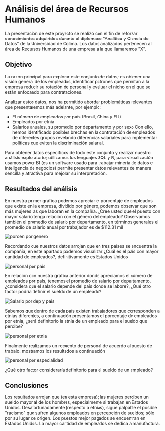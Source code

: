 # **Análisis del área de Recursos Humanos**
La presentación de este proyecto se realizó con el fin de reforzar conocimientos adquiridos durante el diplomado "Analítica y Ciencia de Datos" de la Universidad de Colima. Los datos analizados pertenecen al área de Recursos Humanos de una empresa a la que llamaremos "X".


## Objetivo
La razón principal para explorar este conjunto de datos; es obtener una visión general de los empleados, identificar patrones que permitan a la empresa reducir su rotación de personal y evaluar el nicho en el que se están enfocando para contrataciones. 

Analizar estos datos, nos ha permitido abordar problemáticas relevantes que presentaremos más adelante, por ejemplo: 
- El número de empleados por país (Brasil, China y EU)
- Empleados por etnia
- Salarios anuales, su promedio por departamento y por sexo
Con ello, hemos identificado posibles brechas en la contratación de empleados de diferentes grupos revelando diferencias salariales para implementar políticas que eviten la discriminación salarial.

Para obtener datos específicos de todo este conjunto y realizar nuestro análisis exploratorio; utilizamos los lenguajes SQL y R, para visualización usamos power BI (es un software usado para trabajar minería de datos e inteligencia de negocios) permite presentar datos relevantes de manera sencilla y atractiva para mejorar su interpretación.


## Resultados del análisis
En nuestra primer gráfica podemos apreciar el porcentaje de empleados que existe en la empresa, dividido por género, podemos observar que son más mujeres las que laboran en la compañía. ¿Cree usted que el puesto con mayor salario tenga relación con el género del empleado? Observamos también el promedio de salario por departamento, en términos generales el promedio de salario anual por trabajador es de $112.31 mil

![porcen por género](https://github.com/user-attachments/assets/13662027-df23-4474-9398-4e3d493bb6de)

Recordando que nuestros datos arrojan que en tres países se encuentra la compañía, en este apartado podemos visualizar ¿Cuál es el país con mayor cantidad de empleados?, definitivamente es Estados Unidos

![personal por pais](https://github.com/user-attachments/assets/2b29c6f8-57ce-43a3-8fa0-418dbd6353ea)

En relación con nuestra gráfica anterior donde apreciamos el número de empleados por país, tenemos el promedio de salario por departamento, ¿considera que el salario depende del país donde se labore?, ¿Qué otro factor podría definir el sueldo de un empleado?

![Salario por dep y pais](https://github.com/user-attachments/assets/4614eab1-4b61-4816-b798-30f044380e26)

Sabemos que dentro de cada país existen trabajadores que corresponden a etnias diferentes, a continuación presentamos el porcentaje de empleados por etnia, ¿será definitorio la etnia de un empleado para el sueldo que percibe?

![personal por etnia](https://github.com/user-attachments/assets/3b5acb3f-e789-4f00-8ec4-7853e447216e)

Finalmente realizamos un recuento de personal de acuerdo al puesto de trabajo, mostramos los resultados a continuación

![personal por especialidad](https://github.com/user-attachments/assets/e869d032-e92e-430a-b70f-6a6b389a3d56)

¿Qué otro factor consideraría definitorio para el sueldo de un empleado? 


## Conclusiones
Los resultados arrojan que (en esta empresa); las mujeres perciben un sueldo mayor al de los hombres, especialmente si trabajan en Estados Unidos.
Desafortunadamente (respecto a etnias), sigue palpable el posible "racismo" que sufren algunos empleados en percepción de sueldos; sólo por su lugar de origen.
Los puestos mejor pagados se encuentran en Estados Unidos.
La mayor cantidad de empleados se dedica a manufactura.
